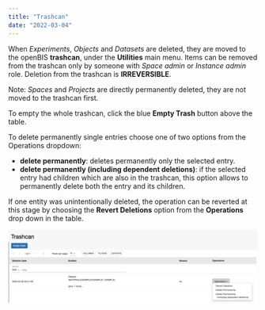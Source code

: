 ```yaml
---
title: "Trashcan"
date: "2022-03-04"
---
```


  
When _Experiments_, _Objects_ and _Datasets_ are deleted, they are moved to the openBIS **trashcan**, under the **Utilities** main menu. Items can be removed from the trashcan only by someone with _Space admin_ or _Instance admin_ role. Deletion from the trashcan is **IRREVERSIBLE**.

Note: _Spaces_ and _Projects_ are directly permanently deleted, they are not moved to the trashcan first.

To empty the whole trashcan, click the blue **Empty Trash** button above the table.

To delete permanently single entries choose one of two options from the Operations dropdown:

- **delete permanently**: deletes permanently only the selected entry.
- **delete permanently (including dependent deletions)**: if the selected entry had children which are also in the trashcan, this option allows to permanently delete both the entry and its children.

If one entity was unintentionally deleted, the operation can be reverted at this stage by choosing the **Revert Deletions** option from the **Operations** drop down in the table.

![](images/trashcan-1024x302.png)
